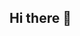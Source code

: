 ## Hi there 👋

<!--
**gavinnormand/gavinnormand** is a ✨ _special_ ✨ repository because its `README.md` (this file) appears on your GitHub profile.

Here are some ideas to get you started:

- 🏫 I'm currently studying Computer Science at Northeastern University!
- 🔭 I’m currently working on ...
- 🌱 I’m currently learning ...
- 👯 I’m looking to collaborate on ...
- 🤔 I’m looking for help with ...
- 💬 Ask me about ...
- 📫 How to reach me: ...
- 😄 Pronouns: ...
- ⚡ Fun fact: ...
-->
